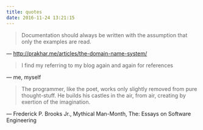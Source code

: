 ```yaml
---
title: quotes
date: 2016-11-24 13:21:15
---
```

> Documentation should always be written with the assumption that only the examples are read.

― http://prakhar.me/articles/the-domain-name-system/

> I find my referring to my blog again and again for references

― me, myself

> The programmer, like the poet, works only slightly removed from pure thought-stuff. He builds his castles in the air, from air, creating by exertion of the imagination.

― Frederick P. Brooks Jr., Mythical Man-Month, The: Essays on Software Engineering